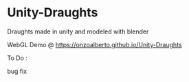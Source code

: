 # Unity-Draughts
 
Draughts made in unity and modeled with blender

WebGL Demo @ https://onzoalberto.github.io/Unity-Draughts

To Do :

bug fix
